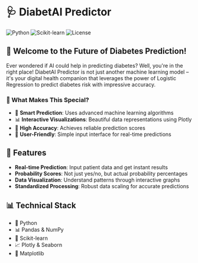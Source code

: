 # 🩺 DiabetAI Predictor

![Python](https://img.shields.io/badge/Python-3.7%2B-blue)
![Scikit-learn](https://img.shields.io/badge/Scikit--learn-Latest-orange)
![License](https://img.shields.io/badge/License-MIT-green)

## 🌟 Welcome to the Future of Diabetes Prediction!

Ever wondered if AI could help in predicting diabetes? Well, you're in the right place! DiabetAI Predictor is not just another machine learning model – it's your digital health companion that leverages the power of Logistic Regression to predict diabetes risk with impressive accuracy.

### 🎯 What Makes This Special?

- 🤖 **Smart Prediction**: Uses advanced machine learning algorithms
- 📊 **Interactive Visualizations**: Beautiful data representations using Plotly
- 🎯 **High Accuracy**: Achieves reliable prediction scores
- 👥 **User-Friendly**: Simple input interface for real-time predictions

## 🚀 Features

- **Real-time Prediction**: Input patient data and get instant results
- **Probability Scores**: Not just yes/no, but actual probability percentages
- **Data Visualization**: Understand patterns through interactive graphs
- **Standardized Processing**: Robust data scaling for accurate predictions

## 📊 Technical Stack

- 🐍 Python
- 📊 Pandas & NumPy
- 🧮 Scikit-learn
- 📈 Plotly & Seaborn
- 🎨 Matplotlib
